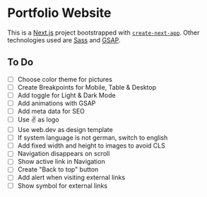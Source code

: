 # Portfolio Website

This is a [Next.js](https://nextjs.org/) project bootstrapped with [`create-next-app`](https://github.com/vercel/next.js/tree/canary/packages/create-next-app). Other technologies used are [Sass](https://sass-lang.com/) and [GSAP](https://greensock.com/gsap/).

## To Do

- [ ] Choose color theme for pictures
- [ ] Create Breakpoints for Mobile, Table & Desktop
- [ ] Add toggle for Light & Dark Mode
- [ ] Add animations with GSAP
- [ ] Add meta data for SEO
- [ ] Use ✌️ as logo
- [ ] Use web.dev as design template
- [ ] If system language is not german, switch to english
- [ ] Add fixed width and height to images to avoid CLS
- [ ] Navigation disappears on scroll
- [ ] Show active link in Navigation
- [ ] Create "Back to top" button
- [ ] Add alert when visiting external links
- [ ] Show symbol for external links
